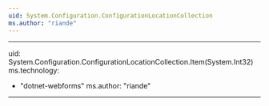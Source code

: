 ```yaml
---
uid: System.Configuration.ConfigurationLocationCollection
ms.author: "riande"
---
```


---
uid: System.Configuration.ConfigurationLocationCollection.Item(System.Int32)
ms.technology: 
  - "dotnet-webforms"
ms.author: "riande"
---
